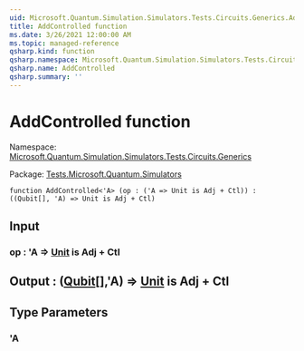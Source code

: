```yaml
---
uid: Microsoft.Quantum.Simulation.Simulators.Tests.Circuits.Generics.AddControlled
title: AddControlled function
ms.date: 3/26/2021 12:00:00 AM
ms.topic: managed-reference
qsharp.kind: function
qsharp.namespace: Microsoft.Quantum.Simulation.Simulators.Tests.Circuits.Generics
qsharp.name: AddControlled
qsharp.summary: ''
---
```


# AddControlled function

Namespace: [Microsoft.Quantum.Simulation.Simulators.Tests.Circuits.Generics](xref:Microsoft.Quantum.Simulation.Simulators.Tests.Circuits.Generics)

Package: [Tests.Microsoft.Quantum.Simulators](https://nuget.org/packages/Tests.Microsoft.Quantum.Simulators)




```qsharp
function AddControlled<'A> (op : ('A => Unit is Adj + Ctl)) : ((Qubit[], 'A) => Unit is Adj + Ctl)
```


## Input

### op : 'A => [Unit](xref:microsoft.quantum.lang-ref.unit)  is Adj + Ctl





## Output : ([Qubit](xref:microsoft.quantum.lang-ref.qubit)[],'A) => [Unit](xref:microsoft.quantum.lang-ref.unit)  is Adj + Ctl



## Type Parameters

### 'A

